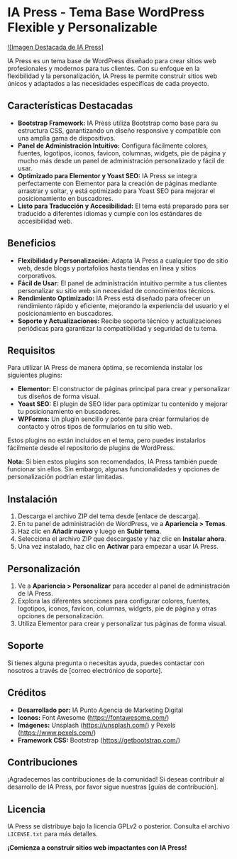 # IA Press - Tema Base WordPress Flexible y Personalizable

[![Imagen Destacada de IA Press]](enlace-a-la-imagen-destacada)

IA Press es un tema base de WordPress diseñado para crear sitios web profesionales y modernos para tus clientes. Con su enfoque en la flexibilidad y la personalización, IA Press te permite construir sitios web únicos y adaptados a las necesidades específicas de cada proyecto.

## Características Destacadas

* **Bootstrap Framework:** IA Press utiliza Bootstrap como base para su estructura CSS, garantizando un diseño responsive y compatible con una amplia gama de dispositivos.
* **Panel de Administración Intuitivo:** Configura fácilmente colores, fuentes, logotipos, iconos, favicon, columnas, widgets, pie de página y mucho más desde un panel de administración personalizado y fácil de usar.
* **Optimizado para Elementor y Yoast SEO:** IA Press se integra perfectamente con Elementor para la creación de páginas mediante arrastrar y soltar, y está optimizado para Yoast SEO para mejorar el posicionamiento en buscadores.
* **Listo para Traducción y Accesibilidad:** El tema está preparado para ser traducido a diferentes idiomas y cumple con los estándares de accesibilidad web.

## Beneficios

* **Flexibilidad y Personalización:** Adapta IA Press a cualquier tipo de sitio web, desde blogs y portafolios hasta tiendas en línea y sitios corporativos.
* **Fácil de Usar:** El panel de administración intuitivo permite a tus clientes personalizar su sitio web sin necesidad de conocimientos técnicos.
* **Rendimiento Optimizado:** IA Press está diseñado para ofrecer un rendimiento rápido y eficiente, mejorando la experiencia del usuario y el posicionamiento en buscadores.
* **Soporte y Actualizaciones:** Recibe soporte técnico y actualizaciones periódicas para garantizar la compatibilidad y seguridad de tu tema.

## Requisitos

Para utilizar IA Press de manera óptima, se recomienda instalar los siguientes plugins:

* **Elementor:** El constructor de páginas principal para crear y personalizar tus diseños de forma visual.
* **Yoast SEO:** El plugin de SEO líder para optimizar tu contenido y mejorar tu posicionamiento en buscadores.
* **WPForms:** Un plugin sencillo y potente para crear formularios de contacto y otros tipos de formularios en tu sitio web.

Estos plugins no están incluidos en el tema, pero puedes instalarlos fácilmente desde el repositorio de plugins de WordPress.

**Nota:** Si bien estos plugins son recomendados, IA Press también puede funcionar sin ellos. Sin embargo, algunas funcionalidades y opciones de personalización podrían estar limitadas.

## Instalación

1. Descarga el archivo ZIP del tema desde [enlace de descarga].
2. En tu panel de administración de WordPress, ve a **Apariencia > Temas**.
3. Haz clic en **Añadir nuevo** y luego en **Subir tema**.
4. Selecciona el archivo ZIP que descargaste y haz clic en **Instalar ahora**.
5. Una vez instalado, haz clic en **Activar** para empezar a usar IA Press.

## Personalización

1. Ve a **Apariencia > Personalizar** para acceder al panel de administración de IA Press.
2. Explora las diferentes secciones para configurar colores, fuentes, logotipos, iconos, favicon, columnas, widgets, pie de página y otras opciones de personalización.
3. Utiliza Elementor para crear y personalizar tus páginas de forma visual.

## Soporte

Si tienes alguna pregunta o necesitas ayuda, puedes contactar con nosotros a través de [correo electrónico de soporte].

## Créditos

* **Desarrollado por:** IA Punto Agencia de Marketing Digital
* **Iconos:** Font Awesome (https://fontawesome.com/)
* **Imágenes:** Unsplash (https://unsplash.com/) y Pexels (https://www.pexels.com/)
* **Framework CSS:** Bootstrap (https://getbootstrap.com/)

## Contribuciones

¡Agradecemos las contribuciones de la comunidad! Si deseas contribuir al desarrollo de IA Press, por favor sigue nuestras [guías de contribución].

## Licencia

IA Press se distribuye bajo la licencia GPLv2 o posterior. Consulta el archivo `LICENSE.txt` para más detalles.

**¡Comienza a construir sitios web impactantes con IA Press!**